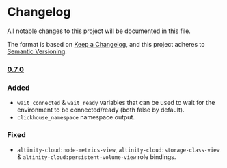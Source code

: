 # Changelog
All notable changes to this project will be documented in this file.

The format is based on [Keep a Changelog](https://keepachangelog.com/en/1.0.0/),
and this project adheres to [Semantic Versioning](https://semver.org/spec/v2.0.0.html).

### [0.7.0](https://github.com/Altinity/terraform-altinitycloud-connect/compare/v0.7.0...v0.6.0)

### Added
- `wait_connected` & `wait_ready` variables that can be used to wait for the 
environment to be connected/ready (both false by default).
- `clickhouse_namespace` namespace output.

### Fixed
- `altinity-cloud:node-metrics-view`, `altinity-cloud:storage-class-view` & 
`altinity-cloud:persistent-volume-view` role bindings.
